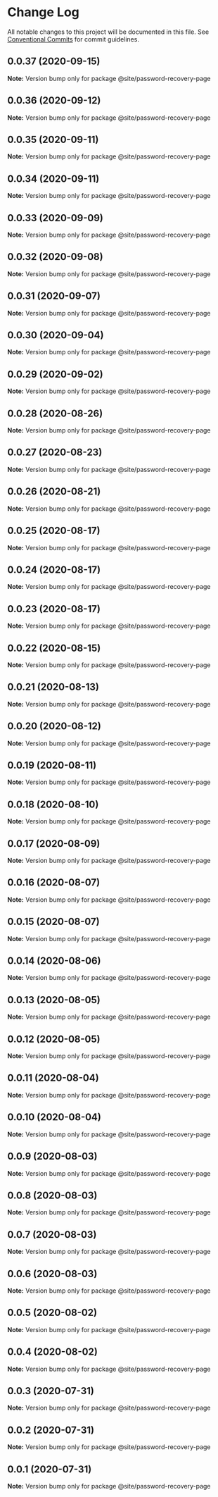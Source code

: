 # Change Log

All notable changes to this project will be documented in this file.
See [Conventional Commits](https://conventionalcommits.org) for commit guidelines.

## 0.0.37 (2020-09-15)

**Note:** Version bump only for package @site/password-recovery-page





## 0.0.36 (2020-09-12)

**Note:** Version bump only for package @site/password-recovery-page





## 0.0.35 (2020-09-11)

**Note:** Version bump only for package @site/password-recovery-page





## 0.0.34 (2020-09-11)

**Note:** Version bump only for package @site/password-recovery-page





## 0.0.33 (2020-09-09)

**Note:** Version bump only for package @site/password-recovery-page





## 0.0.32 (2020-09-08)

**Note:** Version bump only for package @site/password-recovery-page

## 0.0.31 (2020-09-07)

**Note:** Version bump only for package @site/password-recovery-page

## 0.0.30 (2020-09-04)

**Note:** Version bump only for package @site/password-recovery-page

## 0.0.29 (2020-09-02)

**Note:** Version bump only for package @site/password-recovery-page

## 0.0.28 (2020-08-26)

**Note:** Version bump only for package @site/password-recovery-page

## 0.0.27 (2020-08-23)

**Note:** Version bump only for package @site/password-recovery-page

## 0.0.26 (2020-08-21)

**Note:** Version bump only for package @site/password-recovery-page

## 0.0.25 (2020-08-17)

**Note:** Version bump only for package @site/password-recovery-page

## 0.0.24 (2020-08-17)

**Note:** Version bump only for package @site/password-recovery-page

## 0.0.23 (2020-08-17)

**Note:** Version bump only for package @site/password-recovery-page

## 0.0.22 (2020-08-15)

**Note:** Version bump only for package @site/password-recovery-page

## 0.0.21 (2020-08-13)

**Note:** Version bump only for package @site/password-recovery-page

## 0.0.20 (2020-08-12)

**Note:** Version bump only for package @site/password-recovery-page

## 0.0.19 (2020-08-11)

**Note:** Version bump only for package @site/password-recovery-page

## 0.0.18 (2020-08-10)

**Note:** Version bump only for package @site/password-recovery-page

## 0.0.17 (2020-08-09)

**Note:** Version bump only for package @site/password-recovery-page

## 0.0.16 (2020-08-07)

**Note:** Version bump only for package @site/password-recovery-page

## 0.0.15 (2020-08-07)

**Note:** Version bump only for package @site/password-recovery-page

## 0.0.14 (2020-08-06)

**Note:** Version bump only for package @site/password-recovery-page

## 0.0.13 (2020-08-05)

**Note:** Version bump only for package @site/password-recovery-page

## 0.0.12 (2020-08-05)

**Note:** Version bump only for package @site/password-recovery-page

## 0.0.11 (2020-08-04)

**Note:** Version bump only for package @site/password-recovery-page

## 0.0.10 (2020-08-04)

**Note:** Version bump only for package @site/password-recovery-page

## 0.0.9 (2020-08-03)

**Note:** Version bump only for package @site/password-recovery-page

## 0.0.8 (2020-08-03)

**Note:** Version bump only for package @site/password-recovery-page

## 0.0.7 (2020-08-03)

**Note:** Version bump only for package @site/password-recovery-page

## 0.0.6 (2020-08-03)

**Note:** Version bump only for package @site/password-recovery-page

## 0.0.5 (2020-08-02)

**Note:** Version bump only for package @site/password-recovery-page

## 0.0.4 (2020-08-02)

**Note:** Version bump only for package @site/password-recovery-page

## 0.0.3 (2020-07-31)

**Note:** Version bump only for package @site/password-recovery-page

## 0.0.2 (2020-07-31)

**Note:** Version bump only for package @site/password-recovery-page

## 0.0.1 (2020-07-31)

**Note:** Version bump only for package @site/password-recovery-page
